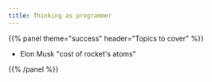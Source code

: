 ```yaml
---
title: Thinking as programmer
---
```



{{% panel theme="success" header="Topics to cover" %}}

 - Elon Musk "cost of rocket's atoms"

{{% /panel %}}
